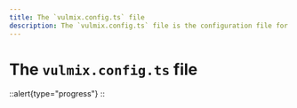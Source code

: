 ```yaml
---
title: The `vulmix.config.ts` file
description: The `vulmix.config.ts` file is the configuration file for Vulmix. It is used to set useful options for your project.
---
```


# The `vulmix.config.ts` file

::alert{type="progress"}
  <under-construction />
::
